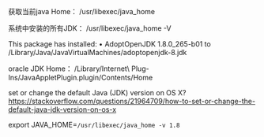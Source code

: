 
获取当前java Home：
/usr/libexec/java_home

系统中安装的所有JDK：
/usr/libexec/java_home -V

This package has installed:
	•	AdoptOpenJDK 1.8.0_265-b01 to /Library/Java/JavaVirtualMachines/adoptopenjdk-8.jdk


oracle JDK Home：
/Library/Internet\ Plug-Ins/JavaAppletPlugin.plugin/Contents/Home

set or change the default Java (JDK) version on OS X?
https://stackoverflow.com/questions/21964709/how-to-set-or-change-the-default-java-jdk-version-on-os-x

export JAVA_HOME=`/usr/libexec/java_home -v 1.8`